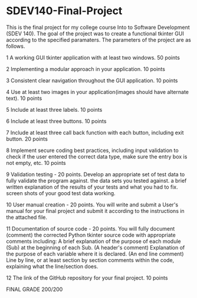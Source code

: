 # SDEV140-Final-Project
This is the final project for my college course Into to Software Development (SDEV 140).
The goal of the project was to create a functional tkinter GUI according to the specified paramaters. 
The parameters of the project are as follows. 

1 A working GUI tkinter application with at least two windows.   50 points

2 Implementing a modular approach in your application. 10 points

3 Consistent clear navigation throughout the GUI application.   10 points

4 Use at least two images in your application(images should have alternate text).  10 points

5 Include at least three labels. 10 points

6 Include at least three buttons. 10 points

7 Include at least three call back function with each button, including exit button. 20 points

8 Implement secure coding best practices, including input validation to check if the user entered the correct data type, make sure the entry box is
  not empty, etc.   10 points
  
9 Validation testing - 20 points.  Develop an appropriate set of test data to fully validate the program against.
  the data sets you tested against. a brief written explanation of the results of your tests and what you had to fix. screen shots of your good test data working.
  
10 User manual creation - 20 points.  You will write and submit a User's manual for your final project and submit it according to the instructions in the attached file.

11 Documentation of source code - 20 points.  You will fully document (comment) the corrected Python tkinter source code with appropriate comments including:
  A brief explanation of the purpose of each module (Sub) at the beginning of each Sub. (A header's comment)
  Explanation of the purpose of each variable where it is declared. (An end line comment)
  Line by line, or at least section by section comments within the code, explaining what the line/section does. 
  
12 The link of the GitHub repository for your final project. 10 points

FINAL GRADE 200/200
